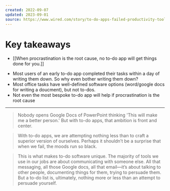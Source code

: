 ```yaml
---
created: 2022-09-07
updated: 2023-09-01
source: https://www.wired.com/story/to-do-apps-failed-productivity-tools/
---
```

# Key takeaways
- [[When procrastination is the root cause, no to-do app will get things done for you.]]
* Most users of an early to-do app completed their tasks within a day of writing them down. So why even bother writing them down?
* Most office tasks have well-defined software options (word/google docs for writing a doucment), but not to-dos.
* Not even the most bespoke to-do app will help if procrastination is the root cause

---

> Nobody opens Google Docs of PowerPoint thinking 'This will make me a better person.' But with to-do apps, that ambition is front and center.

> With to-do apps, we are attempting nothing less than to craft a superior version of ourselves. Perhaps it shouldn’t be a surprise that when we fail, the moods run so black.

> This is what makes to-do software unique. The majority of tools we use in our jobs are about communicating with someone else. All that messaging, all those Google docs, all that email—it’s about talking to other people, documenting things for them, trying to persuade them. But a to-do list is, ultimately, nothing more or less than an attempt to persuade yourself.

